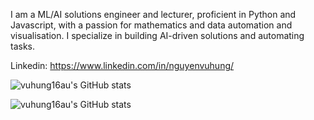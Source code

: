 I am a ML/AI solutions engineer and lecturer, proficient in Python and Javascript, with a passion for mathematics and data automation and visualisation. I specialize in building AI-driven solutions and automating tasks.

Linkedin: https://www.linkedin.com/in/nguyenvuhung/


![vuhung16au's GitHub stats](https://github-readme-stats.vercel.app/api?username=vuhung16au&hide=contribs,prs)

![vuhung16au's GitHub stats](https://github-readme-stats.vercel.app/api?username=vuhung16au&show=reviews,discussions_started,discussions_answered,prs_merged,prs_merged_percentage)
